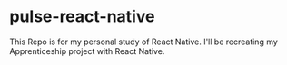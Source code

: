 # pulse-react-native
This Repo is for my personal study of React Native. I'll be recreating my Apprenticeship project with React Native.
